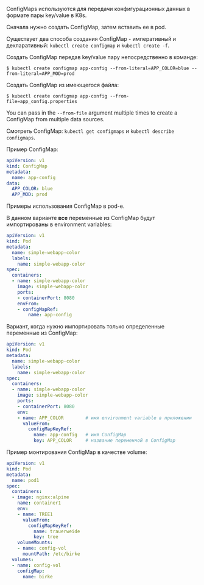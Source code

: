 ConfigMaps используются для передачи конфигурационных данных в формате пары key/value в K8s.

Сначала нужно создать ConfigMap, затем вставить ее в pod.

Существует два способа создания ConfigMap - императивный и декларативный: `kubectl create configmap` и `kubectl create -f`.

Создать ConfigMap передав key/value пару непосредственно в команде:

```shell
$ kubectl create configmap app-config --from-literal=APP_COLOR=blue --from-literal=APP_MOD=prod
```

Создать ConfigMap из имеющегося файла:

```shell
$ kubectl create configmap app-config --from-file=app_config.properties
```

You can pass in the `--from-file` argument multiple times to create a ConfigMap from multiple data sources.

Смотреть ConfigMap: `kubectl get configmaps` и `kubectl describe configmaps`.

Пример ConfigMap:

```yaml
apiVersion: v1
kind: ConfigMap
metadata:
  name: app-config
data:
  APP_COLOR: blue
  APP_MOD: prod
```

Примеры использования ConfigMap в pod-е.

В данном варианте **все** переменные из ConfigMap будут импортированы в environment variables:

```yaml
apiVersion: v1
kind: Pod
metadata:
  name: simple-webapp-color
  labels:
    name: simple-webapp-color
spec:
  containers:
  - name: simple-webapp-color
    image: simple-webapp-color
    ports:
    - containerPort: 8080
    envFrom:
    - configMapRef:
        name: app-config
```

Вариант, когда нужно импортировать только определенные переменные из ConfigMap:

```yaml
apiVersion: v1
kind: Pod
metadata:
  name: simple-webapp-color
  labels:
    name: simple-webapp-color
spec:
  containers:
  - name: simple-webapp-color
    image: simple-webapp-color
    ports:
    - containerPort: 8080
    env:
    - name: APP_COLOR        # имя environment variable в приложении
      valueFrom:
        configMapKeyRef:
          name: app-config   # имя ConfigMap
          key: APP_COLOR     # название переменной в ConfigMap
```

Пример монтирования ConfigMap в качестве volume:

```yaml
apiVersion: v1
kind: Pod
metadata:
  name: pod1
spec:
  containers:
  - image: nginx:alpine
    name: container1
    env:
    - name: TREE1
      valueFrom:
        configMapKeyRef:
          name: trauerweide
          key: tree
    volumeMounts:
    - name: config-vol
      mountPath: /etc/birke
  volumes:
  - name: config-vol
    configMap:
      name: birke
```
